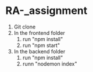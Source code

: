 # RA-_assignment


1. Git clone 
2. In the frontend folder
    1. run "npm install"
    2. run "npm start"
3. In the backend folder
    1. run "npm install"
    2. runn "nodemon index" 

